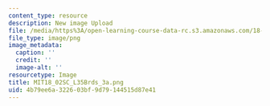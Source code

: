 ```yaml
---
content_type: resource
description: New image Upload
file: /media/https%3A/open-learning-course-data-rc.s3.amazonaws.com/18-02sc-multivariable-calculus-fall-2010/4b79ee6a322603bf9d79144515d87e41_MIT18_02SC_L35Brds_3a.png
file_type: image/png
image_metadata:
  caption: ''
  credit: ''
  image-alt: ''
resourcetype: Image
title: MIT18_02SC_L35Brds_3a.png
uid: 4b79ee6a-3226-03bf-9d79-144515d87e41
---
```

